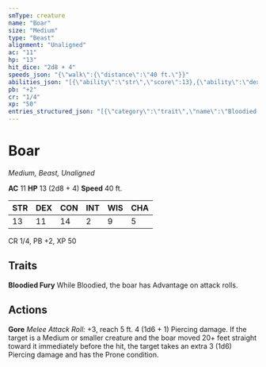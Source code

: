 ```yaml
---
smType: creature
name: "Boar"
size: "Medium"
type: "Beast"
alignment: "Unaligned"
ac: "11"
hp: "13"
hit_dice: "2d8 + 4"
speeds_json: "{\"walk\":{\"distance\":\"40 ft.\"}}"
abilities_json: "[{\"ability\":\"str\",\"score\":13},{\"ability\":\"dex\",\"score\":11},{\"ability\":\"con\",\"score\":14},{\"ability\":\"int\",\"score\":2},{\"ability\":\"wis\",\"score\":9},{\"ability\":\"cha\",\"score\":5}]"
pb: "+2"
cr: "1/4"
xp: "50"
entries_structured_json: "[{\"category\":\"trait\",\"name\":\"Bloodied Fury\",\"text\":\"While Bloodied, the boar has Advantage on attack rolls.\"},{\"category\":\"action\",\"name\":\"Gore\",\"text\":\"*Melee Attack Roll:* +3, reach 5 ft. 4 (1d6 + 1) Piercing damage. If the target is a Medium or smaller creature and the boar moved 20+ feet straight toward it immediately before the hit, the target takes an extra 3 (1d6) Piercing damage and has the Prone condition.\"}]"
---
```


# Boar
*Medium, Beast, Unaligned*

**AC** 11
**HP** 13 (2d8 + 4)
**Speed** 40 ft.

| STR | DEX | CON | INT | WIS | CHA |
| --- | --- | --- | --- | --- | --- |
| 13 | 11 | 14 | 2 | 9 | 5 |

CR 1/4, PB +2, XP 50

## Traits

**Bloodied Fury**
While Bloodied, the boar has Advantage on attack rolls.

## Actions

**Gore**
*Melee Attack Roll:* +3, reach 5 ft. 4 (1d6 + 1) Piercing damage. If the target is a Medium or smaller creature and the boar moved 20+ feet straight toward it immediately before the hit, the target takes an extra 3 (1d6) Piercing damage and has the Prone condition.
